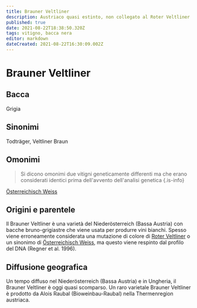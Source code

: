 ```yaml
---
title: Brauner Veltliner
description: Austriaco quasi estinto, non collegato al Roter Veltliner.
published: true
date: 2021-08-22T18:38:50.320Z
tags: vitigno, bacca nera
editor: markdown
dateCreated: 2021-08-22T16:30:09.002Z
---
```


# Brauner Veltliner

## Bacca
Grigia

## Sinonimi
Todträger, Veltliner Braun

## Omonimi
> Si dicono omonimi due vitigni geneticamente differenti ma che erano considerati identici prima dell'avvento dell'analisi genetica
{.is-info}

[Österreichisch Weiss](/vitigni/bacca-bianca/osterreichisch-weiss)

## Origini e parentele
Il Brauner Veltliner è una varietà del Niederösterreich (Bassa Austria) con bacche bruno-grigiastre che viene usata per produrre vini bianchi. Spesso viene erroneamente considerata una mutazione di colore di [Roter Veltliner](/vitigni/bacca-bianca/roter-veltliner) o un sinonimo di [Österreichisch Weiss](/vitigni/bacca-bianca/osterreichisch-weiss), ma questo viene respinto dal profilo del DNA (Regner et al. 1996).

## Diffusione geografica
Un tempo diffuso nel Niederösterreich (Bassa Austria) e in Ungheria, il Brauner Veltliner è oggi quasi scomparso. Un raro varietale Brauner Veltliner è prodotto da Alois Raubal (Bioweinbau-Raubal) nella Thermenregion austriaca.
